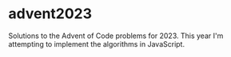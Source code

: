 # advent2023
Solutions to the Advent of Code problems for 2023.  This year I'm attempting to implement the algorithms in JavaScript.
